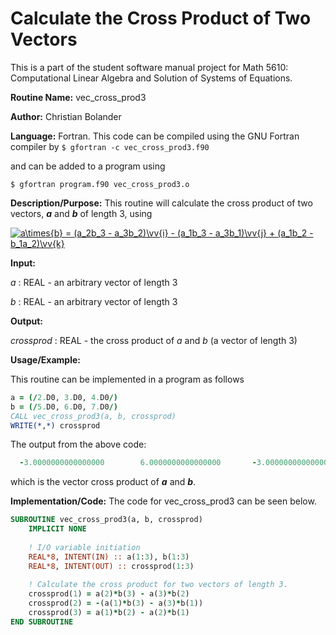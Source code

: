 # Calculate the Cross Product of Two Vectors

This is a part of the student software manual project for Math 5610: Computational Linear Algebra and Solution of Systems of Equations. 

**Routine Name:**          vec_cross_prod3

**Author:** Christian Bolander

**Language:** Fortran. This code can be compiled using the GNU Fortran compiler by
```$ gfortran -c vec_cross_prod3.f90```

and can be added to a program using

```$ gfortran program.f90 vec_cross_prod3.o ``` 

**Description/Purpose:** This routine will calculate the cross product of two vectors, ***a*** and ***b*** of length 3, using

<a href="https://www.codecogs.com/eqnedit.php?latex=a\times{b}&space;=&space;(a_2b_3&space;-&space;a_3b_2)\vv{i}&space;-&space;(a_1b_3&space;-&space;a_3b_1)\vv{j}&space;&plus;&space;(a_1b_2&space;-&space;b_1a_2)\vv{k}" target="_blank"><img src="https://latex.codecogs.com/gif.latex?a\times{b}&space;=&space;(a_2b_3&space;-&space;a_3b_2)\vv{i}&space;-&space;(a_1b_3&space;-&space;a_3b_1)\vv{j}&space;&plus;&space;(a_1b_2&space;-&space;b_1a_2)\vv{k}" title="a\times{b} = (a_2b_3 - a_3b_2)\vv{i} - (a_1b_3 - a_3b_1)\vv{j} + (a_1b_2 - b_1a_2)\vv{k}" /></a>

**Input:**  

*a* : REAL - an arbitrary vector of length 3

*b* : REAL - an arbitrary vector of length 3

**Output:** 

*crossprod* : REAL - the cross product of *a* and *b* (a vector of length 3)

**Usage/Example:**

This routine can be implemented in a program as follows

```fortran
a = (/2.D0, 3.D0, 4.D0/)
b = (/5.D0, 6.D0, 7.D0/)
CALL vec_cross_prod3(a, b, crossprod)
WRITE(*,*) crossprod
```

The output from the above code:

```fortran
  -3.0000000000000000        6.0000000000000000       -3.0000000000000000 
```

which is the vector cross product of ***a*** and ***b***.

**Implementation/Code:** The code for vec_cross_prod3 can be seen below.

```fortran
SUBROUTINE vec_cross_prod3(a, b, crossprod)
	IMPLICIT NONE
	
	! I/O variable initiation
	REAL*8, INTENT(IN) :: a(1:3), b(1:3)
	REAL*8, INTENT(OUT) :: crossprod(1:3)
	
	! Calculate the cross product for two vectors of length 3.
	crossprod(1) = a(2)*b(3) - a(3)*b(2)
	crossprod(2) = -(a(1)*b(3) - a(3)*b(1))
	crossprod(3) = a(1)*b(2) - a(2)*b(1)
END SUBROUTINE
```



